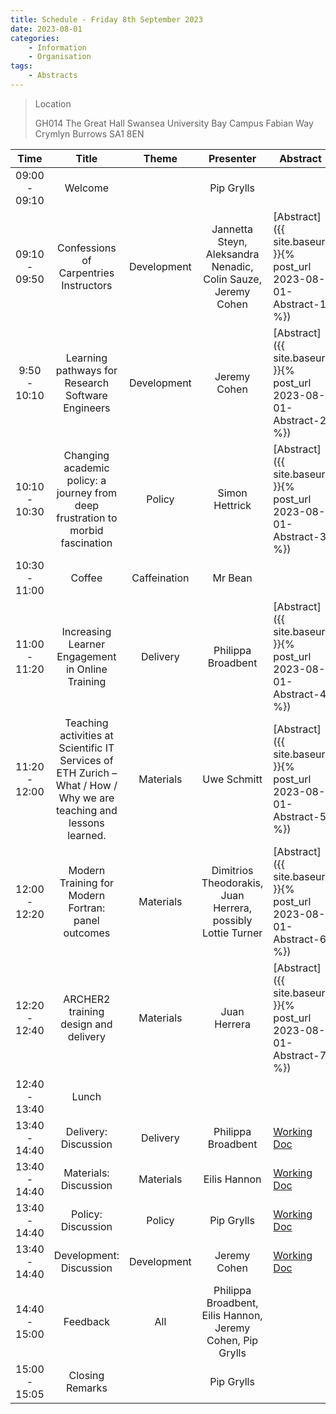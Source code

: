 ```yaml
---
title: Schedule - Friday 8th September 2023
date: 2023-08-01
categories: 
    - Information
    - Organisation
tags:
    - Abstracts
---
```


> Location
> 
> GH014
> The Great Hall
> Swansea University
> Bay Campus
> Fabian Way
> Crymlyn Burrows
> SA1 8EN


|      Time     |                                                        Title                                                        |     Theme    |                                     Presenter                                    | Abstract    |
|:-------------:|:-------------------------------------------------------------------------------------------------------------------:|:------------:|:--------------------------------------------------------------------------------:|-------------|
| 09:00 - 09:10 | Welcome                                                                                                             |              | Pip Grylls                                                                       |             |
| 09:10 - 09:50 | Confessions of Carpentries Instructors                                                                              | Development  | Jannetta Steyn, Aleksandra Nenadic,  Colin Sauze, Jeremy Cohen                    | [Abstract]({{ site.baseurl }}{% post_url 2023-08-01-Abstract-1 %})        |
|  9:50 - 10:10 | Learning pathways for Research Software Engineers                                                                   | Development  | Jeremy Cohen                                                                     | [Abstract]({{ site.baseurl }}{% post_url 2023-08-01-Abstract-2 %})       |
| 10:10 - 10:30 | Changing academic policy: a journey from deep frustration to morbid fascination                                     | Policy       | Simon Hettrick                                                                   | [Abstract]({{ site.baseurl }}{% post_url 2023-08-01-Abstract-3 %})       |
| 10:30 - 11:00 | Coffee                                                                                                              | Caffeination | Mr Bean                                                                          |             |
| 11:00 - 11:20 | Increasing Learner Engagement in Online Training                                                                    | Delivery     | Philippa Broadbent                                                               | [Abstract]({{ site.baseurl }}{% post_url 2023-08-01-Abstract-4 %})       |
| 11:20 - 12:00 | Teaching activities at Scientific IT Services of ETH Zurich – What / How / Why we are teaching and lessons learned. | Materials    | Uwe Schmitt                                                                      | [Abstract]({{ site.baseurl }}{% post_url 2023-08-01-Abstract-5 %})       |
| 12:00 - 12:20 | Modern Training for Modern Fortran: panel outcomes                                                                  | Materials    | Dimitrios Theodorakis, Juan Herrera, possibly Lottie Turner | [Abstract]({{ site.baseurl }}{% post_url 2023-08-01-Abstract-6 %})       |
| 12:20 - 12:40 | ARCHER2 training design and delivery                                                                                | Materials    | Juan Herrera                                                                     | [Abstract]({{ site.baseurl }}{% post_url 2023-08-01-Abstract-7 %})       |
| 12:40 - 13:40 | Lunch                                                                                                               |              |                                                                                  |             |
| 13:40 - 14:40 | Delivery: Discussion                                                                                                | Delivery     | Philippa Broadbent                                                               | [Working Doc](https://docs.google.com/document/d/1orSl9uD-lx0TFo0xDaOSfXKwvJMIKZCSt7WE_YDb7BQ/edit?usp=sharing) |
| 13:40 - 14:40 | Materials: Discussion                                                                                               | Materials    | Eilis Hannon                                                                     | [Working Doc](https://docs.google.com/document/d/1YwAVdyWzJP_Qhun4HE2zMVEgI_tFrkTN3SBnRtOdf4U/edit?usp=sharing) |
| 13:40 - 14:40 | Policy: Discussion                                                                                                  | Policy       | Pip Grylls                                                                       | [Working Doc](https://docs.google.com/document/d/1imZ5kt3nYSRnJMj3bTK1grq1vB_CpWBMQiXtwoxwIOw/edit?usp=sharing) |
| 13:40 - 14:40 | Development: Discussion                                                                                             | Development  | Jeremy Cohen                                                                     | [Working Doc](https://docs.google.com/document/d/1AIjHvsj5bFmRN5GL7pYaskNgameIxB4t3SyVaE7g99c/edit?usp=sharing) |
| 14:40 - 15:00 | Feedback                                                                                                            | All          | Philippa Broadbent, Eilis Hannon, Jeremy Cohen, Pip Grylls                       |             |
| 15:00 - 15:05 | Closing Remarks                                                                                                     |              | Pip Grylls                                                                       |             |
